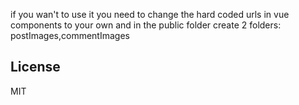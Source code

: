 if you wan't to use it you need to change the hard coded urls in vue components to your own
and in the public folder create 2 folders: postImages,commentImages

## License

MIT
